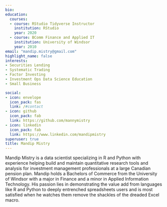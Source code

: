 ```yaml
---
bio: 
education:
  courses:
  - course: RStudio Tidyverse Instructor
    institution: RStudio
    year: 2020
  - course: BComm Finance and Applied IT
    institution: University of Windsor
    year: 2010
email: "mandip.mistry@gmail.com"
highlight_name: false
interests:
- Securities Lending
- Systematic Trading 
- Factor Investing
- Investment Ops Data Science Education
- Small Business

social:
- icon: envelope  
  icon_pack: fas
  link: /#contact
- icon: github
  icon_pack: fab
  link: https://github.com/mannymistry
- icon: linkedin
  icon_pack: fab
  link: https://www.linkedin.com/mandipmistry
superuser: true
title: Mandip Mistry
---
```


Mandip Mistry is a data scientist specializing in R and Python with experience helping build and maintain quantitative research tools and analysis for investment management professionals at a large Canadian pension plan. Mandip holds a Bachelors of Commerce from the University of Windsor with a major in Finance and a minor in Applied Information Technology. His passion lies in demonstrating the value add from languages like R and Python to deeply entrenched spreadsheets users and is most satisfied when he watches them remove the shackles of the dreaded Excel macro.

